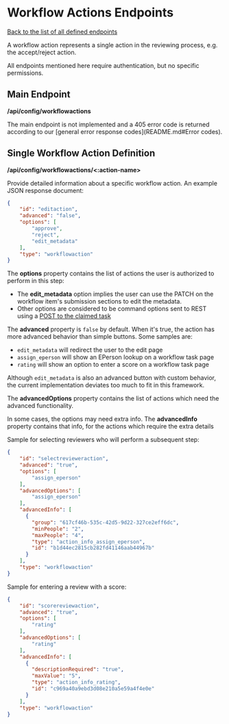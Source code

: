 # Workflow Actions Endpoints
[Back to the list of all defined endpoints](endpoints.md)

A workflow action represents a single action in the reviewing process, e.g. the accept/reject action.  

All endpoints mentioned here require authentication, but no specific permissions.

## Main Endpoint
**/api/config/workflowactions**   

The main endpoint is not implemented and a 405 error code is returned according to our [general error response codes](README.md#Error codes).

## Single Workflow Action Definition
**/api/config/workflowactions/<:action-name>**

Provide detailed information about a specific workflow action. An example JSON response document:
```json
{
  	"id": "editaction",
  	"advanced": "false",
  	"options": [
  	    "approve",
  	    "reject",
  	    "edit_metadata"
  	],
  	"type": "workflowaction"
}
```

The **options** property contains the list of actions the user is authorized to perform in this step:
* The **edit_metadata** option implies the user can use the PATCH on the workflow item's submission sections to edit the metadata.
* Other options are considered to be command options sent to REST using a [POST to the claimed task](claimedtasks.md#post-method-single-resource-level)

The **advanced** property is `false` by default. When it's true, the action has more advanced behavior than simple buttons. Some samples are:
* `edit_metadata` will redirect the user to the edit page
* `assign_eperson` will show an EPerson lookup on a workflow task page
* `rating` will show an option to enter a score on a workflow task page

Although `edit_metadata` is also an advanced button with custom behavior, the current implementation deviates too much to fit in this framework.

The **advancedOptions** property contains the list of actions which need the advanced functionality.

In some cases, the options may need extra info. The **advancedInfo** property contains that info, for the actions which require the extra details

Sample for selecting reviewers who will perform a subsequent step:
```json
{
  	"id": "selectrevieweraction",
  	"advanced": "true",
  	"options": [
  	    "assign_eperson"
  	],
  	"advancedOptions": [
  	    "assign_eperson"
  	],
  	"advancedInfo": [
      {
        "group": "617cf46b-535c-42d5-9d22-327ce2eff6dc",
        "minPeople": "2",
        "maxPeople": "4",
        "type": "action_info_assign_eperson",
        "id": "b1d44ec2815cb282fd41146aab44967b"
      }
    ],
  	"type": "workflowaction"
}
```

Sample for entering a review with a score:
```json
{
  	"id": "scorereviewaction",
  	"advanced": "true",
  	"options": [
  	    "rating"
  	],
  	"advancedOptions": [
  	    "rating"
  	],
  	"advancedInfo": [
      {
        "descriptionRequired": "true",
        "maxValue": "5",
        "type": "action_info_rating",
        "id": "c969a40a9ebd3d08e210a5e59a4f4e0e"
      }
    ],
  	"type": "workflowaction"
}
```
